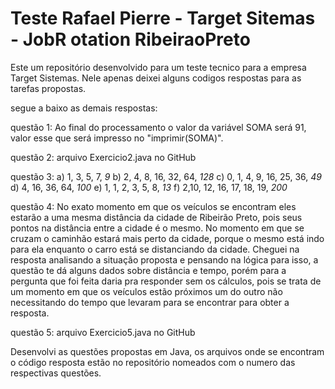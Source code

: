 # Teste Rafael Pierre - Target Sitemas - JobR otation RibeiraoPreto

Este um repositório desenvolvido para um teste tecnico para a empresa Target Sistemas.
Nele apenas deixei alguns codigos respostas para as tarefas propostas.

segue a baixo as demais respostas:

questão 1:
Ao final do processamento o valor da variável SOMA será 91, valor esse que será impresso no "imprimir(SOMA)".

questão 2:
arquivo Exercicio2.java no GitHub

questão 3:
a) 1, 3, 5, 7, _9_
b) 2, 4, 8, 16, 32, 64, _128_
c) 0, 1, 4, 9, 16, 25, 36, _49_
d) 4, 16, 36, 64, _100_
e) 1, 1, 2, 3, 5, 8, _13_
f) 2,10, 12, 16, 17, 18, 19, _200_

questão 4:
No exato momento em que os veículos se encontram eles estarão a uma mesma distância da cidade de Ribeirão Preto, pois seus pontos na distância entre a cidade é o mesmo. No momento em que se cruzam o caminhão estará mais perto da cidade, porque o mesmo está indo para ela enquanto o carro está se distanciando da cidade.
Cheguei na resposta analisando a situação proposta e pensando na lógica para isso, a questão te dá alguns dados sobre distância e tempo, porém para a pergunta que foi feita daria pra responder sem os cálculos, pois se trata de um momento em que os veículos estão próximos um do outro não necessitando do tempo que levaram para se encontrar para obter a resposta.

questão 5:
 arquivo Exercicio5.java no GitHub

Desenvolvi as questões propostas em Java, os arquivos onde se encontram o código resposta estão no repositório nomeados com o numero das respectivas questões.
